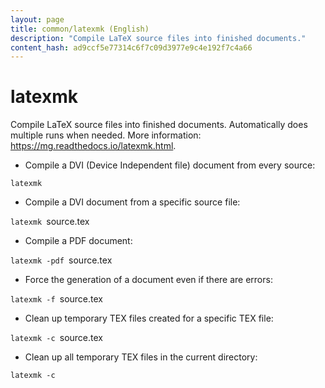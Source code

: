 ```yaml
---
layout: page
title: common/latexmk (English)
description: "Compile LaTeX source files into finished documents."
content_hash: ad9ccf5e77314c6f7c09d3977e9c4e192f7c4a66
---
```

# latexmk

Compile LaTeX source files into finished documents.
Automatically does multiple runs when needed.
More information: <https://mg.readthedocs.io/latexmk.html>.

- Compile a DVI (Device Independent file) document from every source:

`latexmk`

- Compile a DVI document from a specific source file:

`latexmk `<span class="tldr-var badge badge-pill bg-dark-lm bg-white-dm text-white-lm text-dark-dm font-weight-bold">source.tex</span>

- Compile a PDF document:

`latexmk -pdf `<span class="tldr-var badge badge-pill bg-dark-lm bg-white-dm text-white-lm text-dark-dm font-weight-bold">source.tex</span>

- Force the generation of a document even if there are errors:

`latexmk -f `<span class="tldr-var badge badge-pill bg-dark-lm bg-white-dm text-white-lm text-dark-dm font-weight-bold">source.tex</span>

- Clean up temporary TEX files created for a specific TEX file:

`latexmk -c `<span class="tldr-var badge badge-pill bg-dark-lm bg-white-dm text-white-lm text-dark-dm font-weight-bold">source.tex</span>

- Clean up all temporary TEX files in the current directory:

`latexmk -c`
